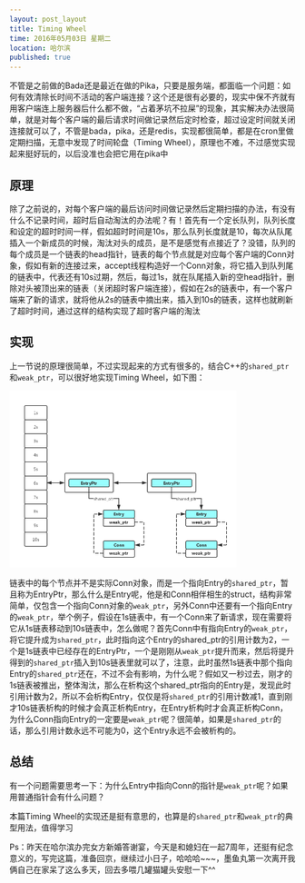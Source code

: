 ```yaml
---
layout: post_layout
title: Timing Wheel
time: 2016年05月03日 星期二
location: 哈尔滨
published: true
---
```


不管是之前做的Bada还是最近在做的Pika，只要是服务端，都面临一个问题：如何有效清除长时间不活动的客户端连接？这个还是很有必要的，现实中保不齐就有用客户端连上服务器后什么都不做，“占着茅坑不拉屎”的现象，其实解决办法很简单，就是对每个客户端的最后请求时间做记录然后定时检查，超过设定时间就关闭连接就可以了，不管是bada，pika，还是redis，实现都很简单，都是在cron里做定期扫描，无意中发现了时间轮盘（Timing Wheel），原理也不难，不过感觉实现起来挺好玩的，以后没准也会把它用在pika中

## 原理

除了之前说的，对每个客户端的最后访问时间做记录然后定期扫描的办法，有没有什么不记录时间，超时后自动淘汰的办法呢？有！首先有一个定长队列，队列长度和设定的超时时间一样，假如超时时间是10s，那么队列长度就是10，每次从队尾插入一个新成员的时候，淘汰对头的成员，是不是感觉有点接近了？没错，队列的每个成员是一个链表的head指针，链表的每个节点就是对应每个客户端的Conn对象，假如有新的连接过来，accept线程构造好一个Conn对象，将它插入到队列尾的链表中，代表还有10s过期，然后，每过1s，就在队尾插入新的空head指针，删除对头被顶出来的链表（关闭超时客户端连接），假如在2s的链表中，有一个客户端来了新的请求，就将他从2s的链表中摘出来，插入到10s的链表，这样也就刷新了超时时间，通过这样的结构实现了超时客户端的淘汰

## 实现

上一节说的原理很简单，不过实现起来的方式有很多的，结合C++的`shared_ptr`和`weak_ptr`，可以很好地实现Timing Wheel，如下图：

<img src="/assets/img/2016-05-03/TimingWheel-pic1.png" width="400px" />

链表中的每个节点并不是实际Conn对象，而是一个指向Entry的`shared_ptr`，暂且称为EntryPtr，那么什么是Entry呢，他是和Conn相伴相生的struct，结构非常简单，仅包含一个指向Conn对象的`weak_ptr`，另外Conn中还要有一个指向Entry的`weak_ptr`，举个例子，假设在1s链表中，有一个Conn来了新请求，现在需要将它从1s链表移动到10s链表中，怎么做呢？首先Conn中有指向Entry的`weak_ptr`，将它提升成为`shared_ptr`，此时指向这个Entry的shared_ptr的引用计数为2，一个是1s链表中已经存在的EntryPtr，一个是刚刚从`weak_ptr`提升而来，然后将提升得到的`shared_ptr`插入到10s链表里就可以了，注意，此时虽然1s链表中那个指向Entry的`shared_ptr`还在，不过不会有影响，为什么呢？假如又一秒过去，刚才的1s链表被推出，整体淘汰，那么在析构这个shared_ptr指向的Entry是，发现此时引用计数为2，所以不会析构Entry，仅仅是将`shared_ptr`的引用计数减1，直到刚才10s链表析构的时候才会真正析构Entry，在Entry析构时才会真正析构Conn，为什么Conn指向Entry的一定要是`weak_ptr`呢？很简单，如果是`shared_ptr`的话，那么引用计数永远不可能为0，这个Entry永远不会被析构的。

## 总结

有一个问题需要思考一下：为什么Entry中指向Conn的指针是`weak_ptr`呢？如果用普通指针会有什么问题？

本篇Timing Wheel的实现还是挺有意思的，也算是的`shared_ptr`和`weak_ptr`的典型用法，值得学习

Ps：昨天在哈尔滨办完女方新婚答谢宴，今天是和媳妇在一起7周年，还挺有纪念意义的，写完这篇，准备回京，继续过小日子，哈哈哈~~~，墨鱼丸第一次离开我俩自己在家呆了这么多天，回去多喂几罐猫罐头安慰一下^^